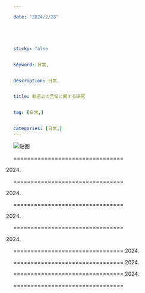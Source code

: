 ```yaml
---

date: "2024/2/28"





sticky: false


keyword: 日常,


description: 日常,


title: 軌道上の苦悩に関する研究


tag: [日常,]


categories: [日常,]
---
```

![贴图](https://cdn.donmai.us/original/fc/73/__kafu_cevio_drawn_by_atenaba__fc73a03a34ad5e6e8f3174666daad9ad.jpg)

================================

2024.

================================

2024.

================================

2024.

================================

2024.

================================
2024.

================================
2024.

================================
2024.

================================